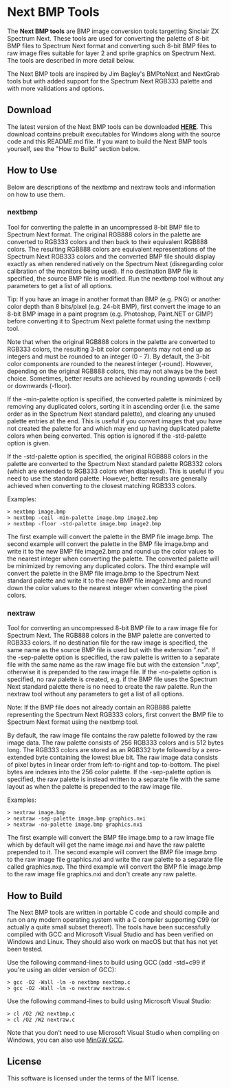 # Next BMP Tools

The **Next BMP tools** are BMP image conversion tools targetting Sinclair ZX
Spectrum Next. These tools are used for converting the palette of 8-bit BMP
files to Spectrum Next format and converting such 8-bit BMP files to raw image
files suitable for layer 2 and sprite graphics on Spectrum Next. The tools are
described in more detail below.

The Next BMP tools are inspired by Jim Bagley's BMPtoNext and NextGrab tools but
with added support for the Spectrum Next RGB333 palette and with more validations
and options.

## Download

The latest version of the Next BMP tools can be downloaded
**[HERE](https://github.com/stefanbylund/zxnext_bmp_tools/blob/master/build/zxnext_bmp_tools.zip)**.
This download contains prebuilt executables for Windows along with the source
code and this README.md file. If you want to build the Next BMP tools yourself,
see the "How to Build" section below.

## How to Use

Below are descriptions of the nextbmp and nextraw tools and information on how
to use them.

### nextbmp

Tool for converting the palette in an uncompressed 8-bit BMP file to Spectrum
Next format. The original RGB888 colors in the palette are converted to RGB333
colors and then back to their equivalent RGB888 colors. The resulting RGB888
colors are equivalent representations of the Spectrum Next RGB333 colors and
the converted BMP file should display exactly as when rendered natively on the
Spectrum Next (disregarding color calibration of the monitors being used).
If no destination BMP file is specified, the source BMP file is modified.
Run the nextbmp tool without any parameters to get a list of all options.

Tip: If you have an image in another format than BMP (e.g. PNG) or another color
depth than 8 bits/pixel (e.g. 24-bit BMP), first convert the image to an 8-bit
BMP image in a paint program (e.g. Photoshop, Paint.NET or GIMP) before
converting it to Spectrum Next palette format using the nextbmp tool.

Note that when the original RGB888 colors in the palette are converted to RGB333
colors, the resulting 3-bit color components may not end up as integers and must
be rounded to an integer (0 - 7). By default, the 3-bit color components are
rounded to the nearest integer (-round). However, depending on the original
RGB888 colors, this may not always be the best choice. Sometimes, better results
are achieved by rounding upwards (-ceil) or downwards (-floor).

If the -min-palette option is specified, the converted palette is minimized
by removing any duplicated colors, sorting it in ascending order (i.e. the
same order as in the Spectrum Next standard palette), and clearing any unused
palette entries at the end. This is useful if you convert images that you
have not created the palette for and which may end up having duplicated
palette colors when being converted. This option is ignored if the
-std-palette option is given.

If the -std-palette option is specified, the original RGB888 colors in the
palette are converted to the Spectrum Next standard palette RGB332 colors
(which are extended to RGB333 colors when displayed). This is useful if you need
to use the standard palette. However, better results are generally achieved when
converting to the closest matching RGB333 colors.

Examples:
```
> nextbmp image.bmp
> nextbmp -ceil -min-palette image.bmp image2.bmp
> nextbmp -floor -std-palette image.bmp image2.bmp
```

The first example will convert the palette in the BMP file image.bmp. The second
example will convert the palette in the BMP file image.bmp and write it to the
new BMP file image2.bmp and round up the color values to the nearest integer
when converting the palette. The converted palette will be minimized by removing
any duplicated colors. The third example will convert the palette in the BMP
file image.bmp to the Spectrum Next standard palette and write it to the new
BMP file image2.bmp and round down the color values to the nearest integer when
converting the pixel colors.

### nextraw

Tool for converting an uncompressed 8-bit BMP file to a raw image file for
Spectrum Next. The RGB888 colors in the BMP palette are converted to RGB333
colors. If no destination file for the raw image is specified, the same name as
the source BMP file is used but with the extension ".nxi". If the -sep-palette
option is specified, the raw palette is written to a separate file with the
same name as the raw image file but with the extension ".nxp", otherwise it is
prepended to the raw image file. If the -no-palette option is specified, no raw
palette is created, e.g. if the BMP file uses the Spectrum Next standard palette
there is no need to create the raw palette. Run the nextraw tool without any
parameters to get a list of all options.

Note: If the BMP file does not already contain an RGB888 palette representing
the Spectrum Next RGB333 colors, first convert the BMP file to Spectrum Next
format using the nextbmp tool.

By default, the raw image file contains the raw palette followed by the raw
image data. The raw palette consists of 256 RGB333 colors and is 512 bytes long.
The RGB333 colors are stored as an RGB332 byte followed by a zero-extended byte
containing the lowest blue bit. The raw image data consists of pixel bytes in
linear order from left-to-right and top-to-bottom. The pixel bytes are indexes
into the 256 color palette. If the -sep-palette option is specified, the raw
palette is instead written to a separate file with the same layout as when the
palette is prepended to the raw image file.

Examples:
```
> nextraw image.bmp
> nextraw -sep-palette image.bmp graphics.nxi
> nextraw -no-palette image.bmp graphics.nxi
```

The first example will convert the BMP file image.bmp to a raw image file which
by default will get the name image.nxi and have the raw palette prepended to it.
The second example will convert the BMP file image.bmp to the raw image file
graphics.nxi and write the raw palette to a separate file called graphics.nxp.
The third example will convert the BMP file image.bmp to the raw image file
graphics.nxi and don't create any raw palette.

## How to Build

The Next BMP tools are written in portable C code and should compile and run on
any modern operating system with a C compiler supporting C99 (or actually a
quite small subset thereof). The tools have been successfully compiled with GCC
and Microsoft Visual Studio and has been verified on Windows and Linux. They
should also work on macOS but that has not yet been tested.

Use the following command-lines to build using GCC (add -std=c99 if you're using
an older version of GCC):
```
> gcc -O2 -Wall -lm -o nextbmp nextbmp.c
> gcc -O2 -Wall -lm -o nextraw nextraw.c
```

Use the following command-lines to build using Microsoft Visual Studio:
```
> cl /O2 /W2 nextbmp.c
> cl /O2 /W2 nextraw.c
```

Note that you don't need to use Microsoft Visual Studio when compiling on
Windows, you can also use [MinGW GCC](http://www.mingw.org/).

## License

This software is licensed under the terms of the MIT license.
